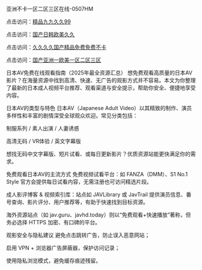 亚洲不卡一区二区三区在线-0507HM

点击访问：<a href="https://gda-c7m.pages.dev/">精品九九久久99</a>

点击访问：<a href="https://gsd-agv.pages.dev/">国产日韩欧美久久</a>

点击访问：<a href="https://vassv.pages.dev/">久久久久国产精品免费免费不卡</a>

点击访问：<a href="https://fdhf-454.pages.dev/">国产亚洲一欧美一区二区三区</a>

日本AV免费在线观看指南（2025年最全资源汇总）
想免费观看高质量的日本AV影片？在海量资源中找到高清、快速、无广告的观影方式并不容易。本文为你整理了最新的日本成人视频平台推荐、观看渠道与安全提示，帮助你安全、便捷地享受内容。

日本AV的类型与特色
日本AV（Japanese Adult Video）以其精致的制作、演员多样性和丰富的剧情深受全球观众欢迎。常见分类包括：

制服系列 / 素人出演 / 人妻诱惑

高清无码 / VR体验 / 英文字幕版

想找无码中文字幕版、短片试看、或每日更新影片？优质资源站能更快满足你的需求。

免费观看日本AV的主流方式
免费视频试看平台：如 FANZA（DMM）、S1 No.1 Style 官方会提供每日试看内容，无需注册也可访问精选片段。

成人影评博客 & 视频索引库：站点如 JAVLibrary 或 JavTrail 提供演员信息、番号查询、影片评分、用户推荐等，有助于快速找到目标资源。

海外资源站点（如 jav.guru、javhd.today）则以“免费观看+快速播放”著称，但务必选择 HTTPS 加密、有口碑的平台。

观影安全与隐私建议
避免点击跳转广告，防止误入恶意网站；

启用 VPN + 浏览器广告屏蔽器，保护访问记录；

使用隐私浏览模式，避免缓存痕迹残留。

<span style="display:none;">[Canonical link](）</span>
